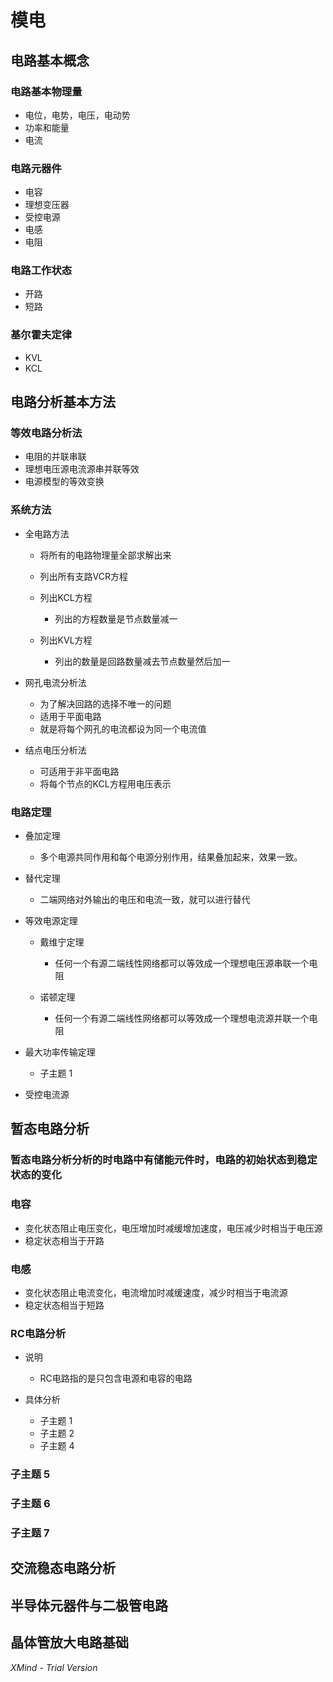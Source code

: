 # 模电

## 电路基本概念

### 电路基本物理量

- 电位，电势，电压，电动势
- 功率和能量
- 电流

### 电路元器件

- 电容
- 理想变压器
- 受控电源
- 电感
- 电阻

### 电路工作状态

- 开路
- 短路

### 基尔霍夫定律

- KVL
- KCL

## 电路分析基本方法

### 等效电路分析法

- 电阻的并联串联
- 理想电压源电流源串并联等效
- 电源模型的等效变换

### 系统方法

- 全电路方法

	- 将所有的电路物理量全部求解出来
	- 列出所有支路VCR方程
	- 列出KCL方程

		- 列出的方程数量是节点数量减一

	- 列出KVL方程

		- 列出的数量是回路数量减去节点数量然后加一

- 网孔电流分析法

	- 为了解决回路的选择不唯一的问题
	- 适用于平面电路
	- 就是将每个网孔的电流都设为同一个电流值

- 结点电压分析法

	- 可适用于非平面电路
	- 将每个节点的KCL方程用电压表示

### 电路定理

- 叠加定理

	- 多个电源共同作用和每个电源分别作用，结果叠加起来，效果一致。

- 替代定理

	- 二端网络对外输出的电压和电流一致，就可以进行替代

- 等效电源定理

	- 戴维宁定理

		- 任何一个有源二端线性网络都可以等效成一个理想电压源串联一个电阻

	- 诺顿定理

		- 任何一个有源二端线性网络都可以等效成一个理想电流源并联一个电阻

- 最大功率传输定理

	- 子主题 1

- 受控电流源

## 暂态电路分析

###  暂态电路分析分析的时电路中有储能元件时，电路的初始状态到稳定状态的变化

### 电容

- 变化状态阻止电压变化，电压增加时减缓增加速度，电压减少时相当于电压源
- 稳定状态相当于开路

### 电感

- 变化状态阻止电流变化，电流增加时减缓速度，减少时相当于电流源
- 稳定状态相当于短路

### RC电路分析

- 说明

	- RC电路指的是只包含电源和电容的电路

- 具体分析

	- 子主题 1
	- 子主题 2
	- 子主题 4

### 子主题 5

### 子主题 6

### 子主题 7

## 交流稳态电路分析

## 半导体元器件与二极管电路

## 晶体管放大电路基础

*XMind - Trial Version*